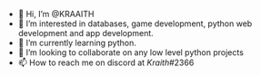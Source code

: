 - 👋 Hi, I’m @KRAAITH
- 👀 I’m interested in databases, game development, python web development and app development.
- 🌱 I’m currently learning python.
- 💞️ I’m looking to collaborate on any low level python projects
- 📫 How to reach me on discord at _Kraith_#2366


<!---
KRAAITH/KRAAITH is a ✨ special ✨ repository because its `README.md` (this file) appears on your GitHub profile.
You can click the Preview link to take a look at your changes.
--->
